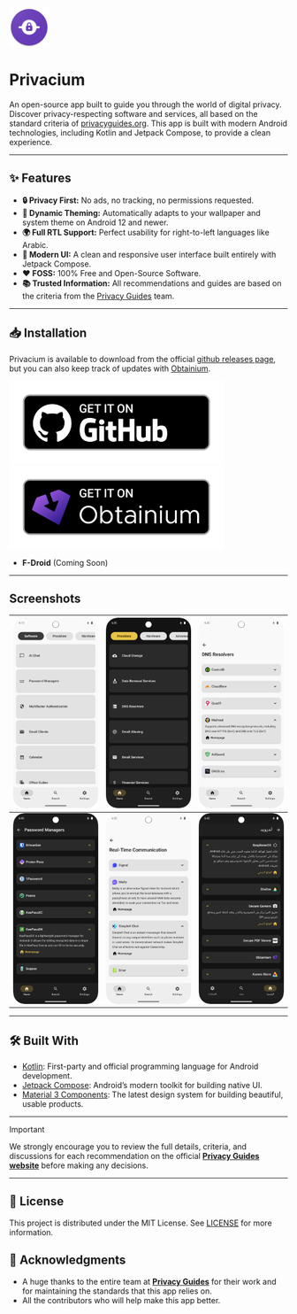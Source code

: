<img src="./app/src/main/res/mipmap-hdpi/ic_launcher.png" alt="Privacium" />

# Privacium
An open-source app built to guide you through the world of digital privacy. Discover privacy-respecting software and services, all based on the standard criteria of [privacyguides.org](https://www.privacyguides.org).
This app is built with modern Android technologies, including Kotlin and Jetpack Compose, to provide a clean experience.

---
## ✨ Features
- **🔒 Privacy First:** No ads, no tracking, no permissions requested.
- **🎨 Dynamic Theming:** Automatically adapts to your wallpaper and system theme on Android 12 and newer.
- **🌍 Full RTL Support:** Perfect usability for right-to-left languages like Arabic.
- **🚀 Modern UI:** A clean and responsive user interface built entirely with Jetpack Compose.
- **❤️ FOSS:** 100% Free and Open-Source Software.
- **📚 Trusted Information:** All recommendations and guides are based on the criteria from the [Privacy Guides](https://www.privacyguides.org) team.

---

## 📥 Installation
Privacium is available to download from the official [github releases page](https://github.com/kaleedtc/Privacium/releases), but you can also keep track of updates with [Obtainium](https://github.com/ImranR98/Obtainium#-obtainium).

<a href="https://github.com/kaleedtc/Privacium/releases"><img src="./assets/graphics/badge_github.png" alt="Get it on GitHub" height="150"></a>
<a href="https://obtainium.imranr.dev/add?url=https://github.com/kaleedtc/Privacium"><img src="./assets/graphics/badge_obtainium.png" alt="Get it on Obtainium" height="150"></a>

- **F-Droid** (Coming Soon)

---

## Screenshots
| <img src="./assets/screenshots/privacium_light_mode.png" alt="light Theme" /> | <img src="./assets/screenshots/privacium_dark_mode.png" alt="Dark Theme" /> | <img src="./assets/screenshots/privacium_light_1.png" alt="Material Design" /> |
| ------------------------------------------------------------- | -------------------------------------------------------------------- | ------------------------------------------------------------------------ |
| <img src="./assets/screenshots/privacium_dark_2.png" alt="App Page" />   | <img src="./assets/screenshots/privacium_light_2.png" alt="App Page" />  | <img src="./assets/screenshots/privacium_dark_1.png" alt="App Page" />  |

---

## 🛠️ Built With
- [Kotlin](https://kotlinlang.org/): First-party and official programming language for Android development.
- [Jetpack Compose](https://developer.android.com/jetpack/compose): Android’s modern toolkit for building native UI.
- [Material 3 Components](https://m3.material.io/): The latest design system for building beautiful, usable products.

---

> [!IMPORTANT]  
> We strongly encourage you to review the full details, criteria, and discussions for each recommendation on the official [**Privacy Guides website**](https://www.privacyguides.org) before making any decisions.

---

## 📜 License
This project is distributed under the MIT License. See [LICENSE](https://github.com/kaleedtc/Privacium/blob/main/LICENSE) for more information.

## 🙏 Acknowledgments
- A huge thanks to the entire team at [**Privacy Guides**](https://www.privacyguides.org) for their work and for maintaining the standards that this app relies on.
- All the contributors who will help make this app better.
